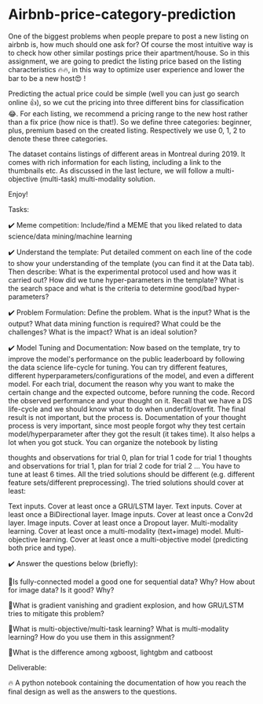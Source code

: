 # Airbnb-price-category-prediction

One of the biggest problems when people prepare to post a new listing on airbnb is, how much should one ask for? Of course the most intuitive way is to check how other similar postings price their apartment/house. So in this assignment, we are going to predict the listing price based on the listing characteristics 🔥🔥, in this way to optimize user experience and lower the bar to be a new host😍 !

Predicting the actual price could be simple (well you can just go search online 👍), so we cut the pricing into three different bins for classification 😂. For each listing, we recommend a pricing range to the new host rather than a fix price (how nice is that!). So we define three categories: beginner, plus, premium based on the created listing. Respectively we use 0, 1, 2 to denote these three categories.

The dataset contains listings of different areas in Montreal during 2019. It comes with rich information for each listing, including a link to the thumbnails etc. As discussed in the last lecture, we will follow a multi-objective (multi-task) multi-modality solution.

Enjoy!

Tasks:

✔️ Meme competition:
Include/find a MEME that you liked related to data science/data mining/machine learning

✔️ Understand the template:
Put detailed comment on each line of the code to show your understanding of the template (you can find it at the Data tab). Then describe: What is the experimental protocol used and how was it carried out? How did we tune hyper-parameters in the template? What is the search space and what is the criteria to determine good/bad hyper-parameters?

✔️ Problem Formulation:
Define the problem. What is the input? What is the output? What data mining function is required? What could be the challenges? What is the impact? What is an ideal solution?

✔️ Model Tuning and Documentation:
Now based on the template, try to improve the model's performance on the public leaderboard by following the data science life-cycle for tuning. You can try different features, different hyperparameters/configurations of the model, and even a different model. For each trial, document the reason why you want to make the certain change and the expected outcome, before running the code. Record the observed performance and your thought on it. Recall that we have a DS life-cycle and we should know what to do when underfit/overfit. The final result is not important, but the process is. Documentation of your thought process is very important, since most people forgot why they test certain model/hyperparameter after they got the result (it takes time). It also helps a lot when you got stuck. You can organize the notebook by listing

thoughts and observations for trial 0, plan for trial 1
code for trial 1
thoughts and observations for trial 1, plan for trial 2
code for trial 2
…
You have to tune at least 6 times. All the tried solutions should be different (e.g. different feature sets/different preprocessing). The tried solutions should cover at least:

Text inputs. Cover at least once a GRU/LSTM layer.
Text inputs. Cover at least once a BiDirectional layer.
Image inputs. Cover at least once a Conv2d layer.
Image inputs. Cover at least once a Dropout layer.
Multi-modality learning. Cover at least once a multi-modality (text+image) model.
Multi-objective learning. Cover at least once a multi-objective model (predicting both price and type).

✔️ Answer the questions below (briefly):

🌈Is fully-connected model a good one for sequential data? Why? How about for image data? Is it good? Why?

🌈What is gradient vanishing and gradient explosion, and how GRU/LSTM tries to mitigate this problem?

🌈What is multi-objective/multi-task learning? What is multi-modality learning? How do you use them in this assignment?

🌈What is the difference among xgboost, lightgbm and catboost

Deliverable:

🔥 A python notebook containing the documentation of how you reach the final design as well as the answers to the questions.

